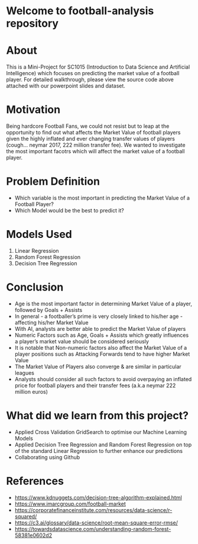 # Welcome to football-analysis repository
# About
This is a Mini-Project for SC1015 (Introduction to Data Science and Artificial Intelligence) which focuses on predicting the market value of a football player. For detailed walkthrough, please view the source code above attached with our powerpoint slides and dataset.

# Motivation
Being hardcore Football Fans, we could not resist but to leap at the opportunity to find out what affects the Market Value of football players given the highly inflated and ever changing transfer values of players (cough... neymar 2017, 222 million transfer fee). We wanted to investigate the most important facotrs which will affect the market value of a football player.

# Problem Definition
* Which variable is the most important in predicting the Market Value of a Football Player?
* Which Model would be the best to predict it?

# Models Used 
1. Linear Regression
2. Random Forest Regression
3. Decision Tree Regression

# Conclusion
* Age is the most important factor in determining Market Value of a player, followed by Goals + Assists
* In general - a footballer’s prime is very closely linked to his/her age - affecting his/her Market Value
* With AI, analysts are better able to predict the Market Value of players
* Numeric Factors such as Age, Goals + Assists which greatly influences a player’s market value should be considered seriously
* It is notable that Non-numeric factors also affect the Market Value of a player positions such as Attacking Forwards tend to have higher Market Value
* The Market Value of Players also converge & are similar in particular leagues
* Analysts should consider all such factors to avoid overpaying an inflated price for football players and their transfer fees (a.k.a neymar 222 million euros)

# What did we learn from this project?
* Applied Cross Validation GridSearch to optimise our Machine Learning Models
* Applied Decision Tree Regression and Random Forest Regression on top of the standard Linear Regression to further enhance our predictions
* Collaborating using Github

# References
* https://www.kdnuggets.com/decision-tree-algorithm-explained.html
* https://www.imarcgroup.com/football-market
* https://corporatefinanceinstitute.com/resources/data-science/r-squared/
* https://c3.ai/glossary/data-science/root-mean-square-error-rmse/
* https://towardsdatascience.com/understanding-random-forest-58381e0602d2



